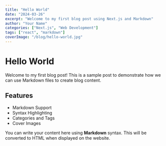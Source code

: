 ```yaml
---
title: "Hello World"
date: "2024-03-26"
excerpt: "Welcome to my first blog post using Next.js and Markdown"
author: "Your Name"
categories: ["Next.js", "Web Development"]
tags: ["react", "markdown"]
coverImage: "/blog/hello-world.jpg"
---
```


# Hello World

Welcome to my first blog post! This is a sample post to demonstrate how we can use Markdown files to create blog content.

## Features

- Markdown Support
- Syntax Highlighting
- Categories and Tags
- Cover Images

You can write your content here using **Markdown** syntax. This will be converted to HTML when displayed on the website.